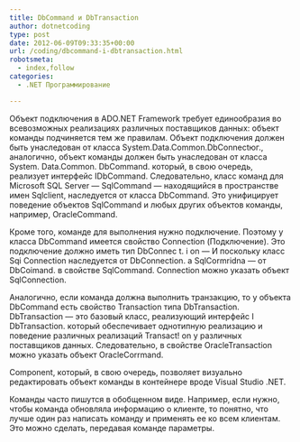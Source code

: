```yaml
---
title: DbCommand и DbTransaction
author: dotnetcoding
type: post
date: 2012-06-09T09:33:35+00:00
url: /coding/dbcommand-i-dbtransaction.html
robotsmeta:
  - index,follow
categories:
  - .NET Программирование

---
```

Объект подключения в ADO.NET Framework требует единообразия во всевозможных реализациях различных поставщиков данных: объект команды подчиняется тем же правилам. <!--more-->Объект подключения должен быть унаследован от класса System.Data.Common.DbConnectюг., аналогично, объект команды должен быть унаследован от класса System. Data.Common. DbCommand. который, в свою очередь, реализует интерфейс IDbCommand. Следовательно, класс команд для Microsoft SQL Server — SqlCommand — находящийся в пространстве имен Sqlclient, наследуется от класса DbCommand. Это унифицирует поведение объектов SqlCommand и любых других объектов команды, например, OracleCommand.

Кроме того, команде для выполнения нужно подключение. Поэтому у класса DbCommand имеется свойство Connection (Подключение). Это подключение должно иметь тип DbConnec t. i on &#8212; И поскольку класс Sqi Connection наследуется от DbConnection. a SqlCormridna — от DbCoimand. в свойстве SqlCommand. Connection можно указать объект SqlConnection.

Аналогично, если команда должна выполнить транзакцию, то у объекта DbCommand есть свойство Transaction типа DbTransaction. DbTransaction — это базовый класс, реализующий интерфейс I DbTransaction. который обеспечивает однотипную реализацию и поведение различных реализаций Transact! on у различных поставщиков данных. Следовательно, в свойстве OracleTransaction можно указать объект OracleCorrmand.

Component, который, в свою очередь, позволяет визуально редактировать объект команды в контейнере вроде Visual Studio .NET.

Команды часто пишутся в обобщенном виде. Например, если нужно, чтобы команда обновляла информацию о клиенте, то понятно, что лучше один раз написать команду и применять ее ко всем клиентам. Это можно сделать, передавая команде параметры.